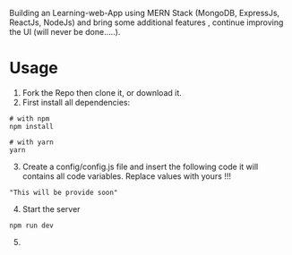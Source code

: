 Building an Learning-web-App using MERN Stack (MongoDB, ExpressJs, ReactJs, NodeJs) and bring some additional features , continue improving the UI (will never be done.....).

# Usage
1. Fork the Repo then clone it, or download it.
2. First install all dependencies:
```
# with npm
npm install

# with yarn
yarn
```
3. Create a config/config.js file and insert the following code it will contains all code variables. Replace values with yours !!!
```
"This will be provide soon"
```
4. Start the server
````
npm run dev
````
5. 
